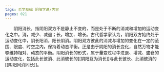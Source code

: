 ```yaml
---
tags: 哲学基础 阴阳学说/内容
pages: 021
---
```

&emsp;&emsp;阴阳消长，指阴阳双方不是静止不变的，而是处于不断的消减和增加的运动变化之中。消，减少、减退；长，增加、增长。古代哲学家认为，阴阳双方始终处于运动变化中，阴长阳消，阳长阴消。阴阳双方彼此的消减与增加的变化在一定的范围、限度、时空之内，保持着动态平衡。正是由于阴阳的消长变化，自然万物才能够维持相对、动态的平衡。阴阳消长的形式，属于量变过程中进退、增减、盛衰的运动变化，包括此长彼消、此消彼长的[[阴阳互为消长]]与此长彼长、此消彼消的[[阴阳同消同长]]。
